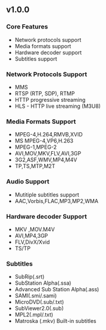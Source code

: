 ## v1.0.0

### Core Features

 - Network protocols support
 - Media formats support
 - Hardware decoder support
 - Subtitles support

### Network Protocols Support

 - MMS
 - RTSP (RTP, SDP), RTMP
 - HTTP progressive streaming
 - HLS - HTTP live streaming (M3U8)

### Media Formats Support

 - MPEG-4,H.264,RMVB,XVID
 - MS MPEG-4,VP6,H.263
 - MPEG-1,MPEG-2
 - AVI,MOV,MKV,FLV,AVI,3GP
 - 3G2,ASF,WMV,MP4,M4V
 - TP,TS,MTP,M2T

### Audio Support

 - Mutitiple subtitles support
 - AAC,Vorbis,FLAC,MP3,MP2,WMA

### Hardware decoder Support

 - MKV ,MOV.M4V
 - AVI,MP4,3GP
 - FLV,DivX/Xvid
 - TS/TP

### Subtitles

 - SubRip(.srt)
 - SubStation Alpha(.ssa)
 - Advanced Sub Station Alpha(.ass)
 - SAMI(.smi/.sami)
 - MicroDVD(.sub/.txt)
 - SubViewer2.0(.sub)
 - MPL2(.mpl/.txt)
 - Matroska (.mkv) Built-in subtitles
